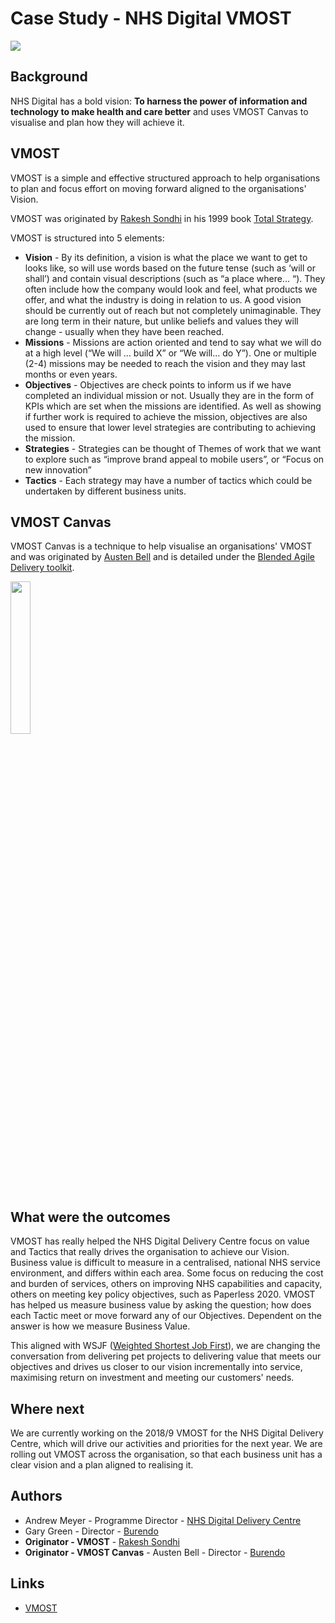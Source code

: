 # Case Study - NHS Digital VMOST

[<img src=https://digital.nhs.uk/media/89/NHSDigital/variant1/NHS_Digital_logo_70YR>](https://digital.nhs.uk/home)

## Background

NHS Digital has a bold vision: **To harness the power of information and technology to make health and care better** and uses VMOST Canvas to visualise and plan how they will achieve it.

## VMOST

VMOST is a simple and effective structured approach to help organisations to plan and focus effort on moving forward aligned to the organisations' Vision.

VMOST was originated by [Rakesh Sondhi](<http://rakeshsondhi.com/>) in his 1999 book [Total Strategy](https://www.amazon.co.uk/Total-Strategy-Rakesh-K-Sondhi/dp/0952884518).

VMOST is structured into 5 elements:

* **Vision** - By its definition, a vision is what the place we want to get to looks like, so will use words based on the future tense (such as ‘will or shall’) and contain visual descriptions (such as “a place where… “). They often include how the company would look and feel, what products we offer, and what the industry is doing in relation to us. A good vision should be currently out of reach but not completely unimaginable. They are long term in their nature, but unlike beliefs and values they will change - usually when they have been reached.
* **Missions** - Missions are action oriented and tend to say what we will do at a high level (“We will … build X” or “We will… do Y”). One or multiple (2-4) missions may be needed to reach the vision and they may last months or even years.
* **Objectives** - Objectives are check points to inform us if we have completed an individual mission or not. Usually they are in the form of KPIs which are set when the missions are identified. As well as showing if further work is required to achieve the mission, objectives are also used to ensure that lower level strategies are contributing to achieving the mission.
* **Strategies** - Strategies can be thought of Themes of work that we want to explore such as “improve brand appeal to mobile users”, or “Focus on new innovation”
* **Tactics** - Each strategy may have a number of tactics which could be undertaken by different business units.

## VMOST Canvas

VMOST Canvas is a technique to help visualise an organisations' VMOST and was originated by [Austen Bell](http://burendo.com) and is detailed under the [Blended Agile Delivery toolkit](http://bad.tools).

[<img src=https://github.com/The-BAD-Toolit/Blended-Agile-Delivery-Toolkit/raw/VMOST/images/cheatsheet-VMOST-MissionBoard-A0.jpg width=25%>](http://bad.tools/docs/cheatsheet-VMOST-MissionBoard-A0.pdf)

## What were the outcomes

VMOST has really helped the NHS Digital Delivery Centre focus on value and Tactics that really drives the organisation to achieve our Vision.  Business value is difficult to measure in a centralised, national NHS service environment, and differs within each area.  Some focus on reducing the cost and burden of services, others on improving NHS capabilities and capacity, others on meeting key policy objectives, such as Paperless 2020.  VMOST has helped us measure business value by asking the question; how does each Tactic meet or move forward any of our Objectives.  Dependent on the answer is how we measure Business Value.

This aligned with WSJF ([Weighted Shortest Job First](http://bad.tools/wiki/tools-vmost/introduction-to-using-wsjf/)), we are changing the conversation from delivering pet projects to delivering value that meets our objectives and drives us closer to our vision incrementally into service, maximising return on investment and meeting our customers' needs.

## Where next

We are currently working on the 2018/9 VMOST for the NHS Digital Delivery Centre, which will drive our activities and priorities for the next year.  We are rolling out VMOST across the organisation, so that each business unit has a clear vision and a plan aligned to realising it.

## Authors

* Andrew Meyer - Programme Director - [NHS Digital Delivery Centre](https://digital.nhs.uk/home)
* Gary Green - Director - [Burendo](http://burendo.com)
* **Originator - VMOST** - [Rakesh Sondhi](<http://rakeshsondhi.com/>)
* **Originator - VMOST Canvas** - Austen Bell - Director - [Burendo](http://burendo.com)


## Links

* [VMOST](http://bad.tools/vmost/)